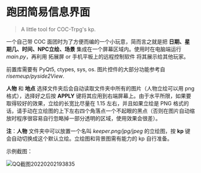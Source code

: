 # 跑团简易信息界面

> A little tool for COC-Trpg's kp. 

一个自己带 COC 面团时为了方便而编的一个小玩意，简而言之就是把 **日期、星期几、时间、NPC立绘、场景** 集成在一个屏幕区域内。使用时在电脑端运行 *main.py*，再利用 拓展屏 or 手机平板上的远程控制软件 将其展示给其他玩家。

前置库需要有 PyQt5, ctypes, sys, os. 图片控件的大部分功能参考自 *risemeup/pyside2View*.

**人物** 和 **地点** 选择文件夹后会自动读取文件夹中所有的图片（人物立绘可以用 png 格式），选择好之后按 **APPLY** 键将其应用到右端屏幕上。由于水平所限，如果要取得较好的效果，立绘的长宽比尽量在 1.15 左右，并且如果立绘是 PNG 格式的话，请手动在立绘图的上下左右四个角落点一个不起眼的黑点（否则在图片自动缩放时程序很容易自行忽略掉一部分透明的区域，使用效果会很差）。

**注**：**人物** 文件夹中可以放置一个名叫 *keeper.png/jpg/jpeg* 的立绘图，按 **kp** 键会自动切换成这个默认立绘。立绘图和背景图需有能力的 kp 自行准备。

示例截图：

![QQ截图20220202193835](https://user-images.githubusercontent.com/40653343/152146805-8e7b893c-d100-4d86-b1e1-ee3d07b08afa.jpg)
